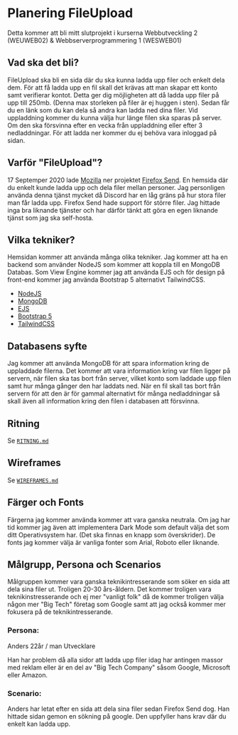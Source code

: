 # Planering FileUpload

Detta kommer att bli mitt slutprojekt i kurserna Webbutveckling 2 (WEUWEB02) & Webbserverprogrammering 1 (WESWEB01)
## Vad ska det bli?

FileUpload ska bli en sida där du ska kunna ladda upp filer och enkelt dela dem. För att få ladda upp en fil skall det krävas att man skapar ett konto samt verifierar kontot. Detta ger dig möjligheten att då ladda upp filer på upp till 250mb. (Denna max storleken på filer är ej huggen i sten). Sedan får du en länk som du kan dela så andra kan ladda ned dina filer. Vid uppladdning kommer du kunna välja hur länge filen ska sparas på server. Om den ska försvinna efter en vecka från uppladdning eller efter 3 nedladdningar. För att ladda ner kommer du ej behöva vara inloggad på sidan. 

## Varför "FileUpload"?

17 Septemper 2020 lade [Mozilla](https://www.mozilla.org/en-US/) ner projektet [Firefox Send](https://support.mozilla.org/sv/kb/what-happened-firefox-send). En hemsida där du enkelt kunde ladda upp och dela filer mellan personer. Jag personligen använda denna tjänst mycket då Discord har en låg gräns på hur stora filer man får ladda upp. Firefox Send hade support för större filer. Jag hittade inga bra liknande tjänster och har därför tänkt att göra en egen liknande tjänst som jag ska self-hosta. 


## Vilka tekniker?

Hemsidan kommer att använda många olika tekniker. Jag kommer att ha en backend som använder NodeJS som kommer att koppla till en MongoDB Databas. Som View Engine kommer jag att använda EJS och för design på front-end kommer jag använda Bootstrap 5 alternativt TailwindCSS.

 - [NodeJS](https://nodejs.org/en/)
 - [MongoDB](https://www.mongodb.com/)
 - [EJS](https://ejs.co/)
 - [Bootstrap 5](https://getbootstrap.com/)
 - [TailwindCSS](https://tailwindcss.com/)
 
## Databasens syfte

Jag kommer att använda MongoDB för att spara information kring de uppladdade filerna. Det kommer att vara information kring var filen ligger på servern, när filen ska tas bort från server, vilket konto som laddade upp filen samt hur många gånger den har laddats ned. När en fil skall tas bort från servern för att den är för gammal alternativt för många nedladdningar så skall även all information kring den filen i databasen att försvinna.

## Ritning
Se [`RITNING.md`](https://github.com/linusromland/FileUpload/blob/master/planingFiles/RITNING.md)

## Wireframes
Se [`WIREFRAMES.md`](https://github.com/linusromland/FileUpload/blob/master/planingFiles/WIREFRAMES.md)

## Färger och Fonts

Färgerna jag kommer använda kommer att vara ganska neutrala. Om jag har tid kommer jag även att implementera Dark Mode som default välja det som ditt Operativsystem har. (Det ska finnas en knapp som överskrider).
De fonts jag kommer välja är vanliga fonter som Arial, Roboto eller liknande. 


## Målgrupp, Persona och Scenarios

Målgruppen kommer vara ganska teknikintresserande som söker en sida att dela sina filer ut. Troligen 20-30 års-åldern.
Det kommer troligen vara teknikinstresserande och ej mer "vanligt folk" då de kommer troligen välja någon mer "Big Tech" företag som Google samt att jag också kommer mer fokusera på de teknikintresserande. 

### Persona:
Anders
22år / man 
Utvecklare

Han har problem då alla sidor att ladda upp filer idag har antingen massor med reklam eller
är en del av "Big Tech Company" såsom Google, Microsoft eller Amazon.

### Scenario:
Anders har letat efter en sida att dela sina filer sedan Firefox Send dog.
Han hittade sidan gemon en sökning på google. Den uppfyller hans krav där
du enkelt kan ladda upp.

